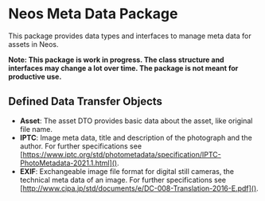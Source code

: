 # Neos Meta Data Package
This package provides data types and interfaces to manage meta data for assets in Neos.

**Note: This package is work in progress. The class structure and interfaces may change a lot over time. The package is not meant for productive use.**

## Defined Data Transfer Objects

* **Asset**: The asset DTO provides basic data about the asset, like original file name.
* **IPTC**: Image meta data, title and description of the photograph and the author. For further specifications see [https://www.iptc.org/std/photometadata/specification/IPTC-PhotoMetadata-2021.1.html]().
* **EXIF**: Exchangeable image file format for digital still cameras, the technical meta data of an image. For further specifications see [http://www.cipa.jp/std/documents/e/DC-008-Translation-2016-E.pdf]().
